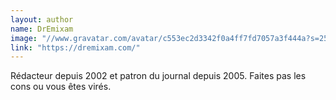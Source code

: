 ```yaml
---
layout: author
name: DrEmixam
image: "//www.gravatar.com/avatar/c553ec2d3342f0a4ff7fd7057a3f444a?s=250&d=mm&r=x"
link: "https://dremixam.com/"
---
```


Rédacteur depuis 2002 et patron du journal depuis 2005. Faites pas les cons ou vous êtes virés.
